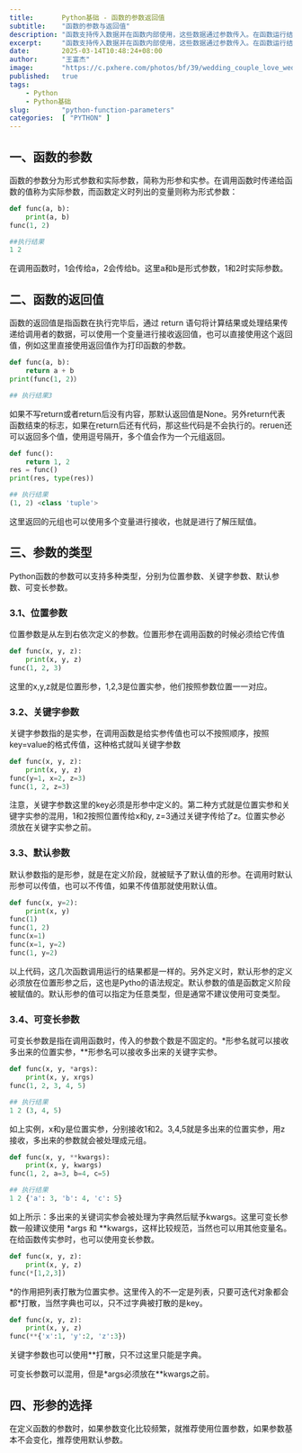 ```yaml
---
title:       Python基础 - 函数的参数返回值
subtitle:    "函数的参数与返回值"
description: "函数支持传入数据并在函数内部使用，这些数据通过参数传入。在函数运行结束，可以返回结果给调用者就是返回值。函数的参数包括位置参数、关键字参数、默认参数、可变长参数。在调用函数时传递给函数的值称为实际参数，而函数定义时列出的变量则称为形式参数"
excerpt:     "函数支持传入数据并在函数内部使用，这些数据通过参数传入。在函数运行结束，可以返回结果给调用者就是返回值。函数的参数包括位置参数、关键字参数、默认参数、可变长参数。在调用函数时传递给函数的值称为实际参数，而函数定义时列出的变量则称为形式参数"
date:        2025-03-14T10:48:24+08:00
author:      "王富杰"
image:       "https://c.pxhere.com/photos/bf/39/wedding_couple_love_wedding_couple_groom_woman_young_romance-813951.jpg!d"
published:   true
tags:
    - Python
    - Python基础
slug:        "python-function-parameters"
categories:  [ "PYTHON" ]
---
```


## 一、函数的参数
函数的参数分为形式参数和实际参数，简称为形参和实参。在调用函数时传递给函数的值称为实际参数，而函数定义时列出的变量则称为形式参数：
```python
def func(a, b):
    print(a, b)
func(1, 2)

##执行结果
1 2
```
在调用函数时，1会传给a，2会传给b。这里a和b是形式参数，1和2时实际参数。

## 二、函数的返回值
函数的返回值是指函数在执行完毕后，通过 return 语句将计算结果或处理结果传递给调用者的数据，可以使用一个变量进行接收返回值，也可以直接使用这个返回值，例如这里直接使用返回值作为打印函数的参数。
```python
def func(a, b):
    return a + b
print(func(1, 2)）

## 执行结果3
```
如果不写return或者return后没有内容，那默认返回值是None。另外return代表函数结束的标志，如果在return后还有代码，那这些代码是不会执行的。reruen还可以返回多个值，使用逗号隔开，多个值会作为一个元组返回。
```python
def func():
    return 1, 2
res = func()
print(res, type(res))

## 执行结果
(1, 2) <class 'tuple'>
```
这里返回的元组也可以使用多个变量进行接收，也就是进行了解压赋值。

## 三、参数的类型
Python函数的参数可以支持多种类型，分别为位置参数、关键字参数、默认参数、可变长参数。

### 3.1、位置参数
位置参数是从左到右依次定义的参数。位置形参在调用函数的时候必须给它传值
```python
def func(x, y, z):
    print(x, y, z)
func(1, 2, 3)
```
这里的x,y,z就是位置形参，1,2,3是位置实参，他们按照参数位置一一对应。 

### 3.2、关键字参数
关键字参数指的是实参，在调用函数是给实参传值也可以不按照顺序，按照key=value的格式传值，这种格式就叫关键字参数
```python
def func(x, y, z):
    print(x, y, z)
func(y=1, x=2, z=3)
func(1, 2, z=3)
```
注意，关键字参数这里的key必须是形参中定义的。第二种方式就是位置实参和关键字实参的混用，1和2按照位置传给x和y, z=3通过关键字传给了z。位置实参必须放在关键字实参之前。

### 3.3、默认参数
默认参数指的是形参，就是在定义阶段，就被赋予了默认值的形参。在调用时默认形参可以传值，也可以不传值，如果不传值那就使用默认值。
```python
def func(x, y=2):
    print(x, y)
func(1)
func(1, 2)
func(x=1)
func(x=1, y=2)
func(1, y=2)
```
以上代码，这几次函数调用运行的结果都是一样的。另外定义时，默认形参的定义必须放在位置形参之后，这也是Pytho的语法规定。默认参数的值是函数定义阶段被赋值的。默认形参的值可以指定为任意类型，但是通常不建议使用可变类型。

### 3.4、可变长参数
可变长参数是指在调用函数时，传入的参数个数是不固定的。*形参名就可以接收多出来的位置实参，**形参名可以接收多出来的关键字实参。
```python
def func(x, y, *args):
    print(x, y, xrgs)
func(1, 2, 3, 4, 5)

## 执行结果
1 2 (3, 4, 5)
```
如上实例，x和y是位置实参，分别接收1和2。3,4,5就是多出来的位置实参，用z接收，多出来的参数就会被处理成元组。
```python
def func(x, y, **kwargs):
    print(x, y, kwargs)
func(1, 2, a=3, b=4, c=5)

## 执行结果
1 2 {'a': 3, 'b': 4, 'c': 5}
```
如上所示：多出来的关键词实参会被处理为字典然后赋予kwargs。这里可变长参数一般建议使用 *args 和 **kwargs，这样比较规范，当然也可以用其他变量名。在给函数传实参时，也可以使用变长参数。
```python
def func(x, y, z):
    print(x, y, z)
func(*[1,2,3])
```
*的作用把列表打散为位置实参。这里传入的不一定是列表，只要可迭代对象都会都\*打散，当然字典也可以，只不过字典被打散的是key。
```python
def func(x, y, z):
    print(x, y, z)
func(**{'x':1, 'y':2, 'z':3})
```
关键字参数也可以使用**打散，只不过这里只能是字典。

可变长参数可以混用，但是*args必须放在**kwargs之前。


## 四、形参的选择
在定义函数的参数时，如果参数变化比较频繁，就推荐使用位置参数，如果参数基本不会变化，推荐使用默认参数。
